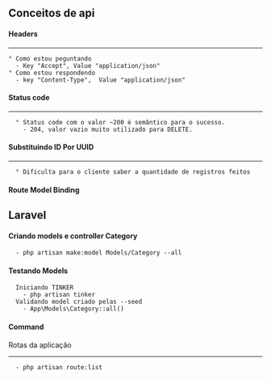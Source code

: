 
## Conceitos de api
#### Headers
______
````
° Como estou peguntando
  - Key "Accept", Value "application/json" 
° Como estou respondendo
  - key "Content-Type",  Value "application/json" 
````
#### Status code
______
````
  ° Status code com o valor ~200 é semântico para o sucesso.
    - 204, valor vazio muito utilizado para DELETE.
````
#### Substituindo ID Por UUID

______
````
  ° Dificulta para o cliente saber a quantidade de registros feitos
````

#### Route Model Binding


## Laravel
#### Criando models e controller Category
````
  - php artisan make:model Models/Category --all
```` 

#### Testando Models
````
  Iniciando TINKER
    - php artisan tinker
  Validando model criado pelas --seed
    - App\Models\Category::all()
````

#### Command
Rotas da aplicação 
______
````
  - php artisan route:list
````